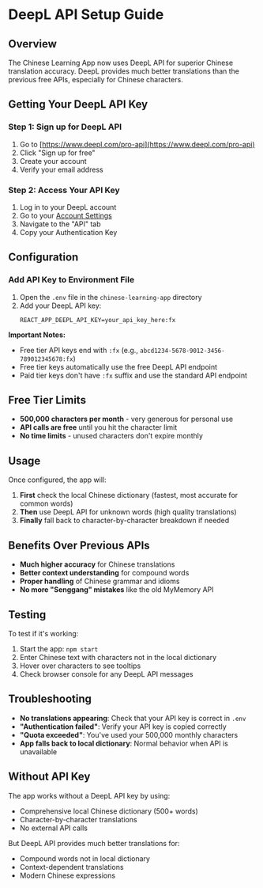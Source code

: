 # DeepL API Setup Guide

## Overview
The Chinese Learning App now uses DeepL API for superior Chinese translation accuracy. DeepL provides much better translations than the previous free APIs, especially for Chinese characters.

## Getting Your DeepL API Key

### Step 1: Sign up for DeepL API
1. Go to [https://www.deepl.com/pro-api](https://www.deepl.com/pro-api)
2. Click "Sign up for free"
3. Create your account
4. Verify your email address

### Step 2: Access Your API Key
1. Log in to your DeepL account
2. Go to your [Account Settings](https://www.deepl.com/account/summary)
3. Navigate to the "API" tab
4. Copy your Authentication Key

## Configuration

### Add API Key to Environment File
1. Open the `.env` file in the `chinese-learning-app` directory
2. Add your DeepL API key:
   ```
   REACT_APP_DEEPL_API_KEY=your_api_key_here:fx
   ```

**Important Notes:**
- Free tier API keys end with `:fx` (e.g., `abcd1234-5678-9012-3456-789012345678:fx`)
- Free tier keys automatically use the free DeepL API endpoint
- Paid tier keys don't have `:fx` suffix and use the standard API endpoint

## Free Tier Limits
- **500,000 characters per month** - very generous for personal use
- **API calls are free** until you hit the character limit
- **No time limits** - unused characters don't expire monthly

## Usage
Once configured, the app will:
1. **First** check the local Chinese dictionary (fastest, most accurate for common words)
2. **Then** use DeepL API for unknown words (high quality translations)
3. **Finally** fall back to character-by-character breakdown if needed

## Benefits Over Previous APIs
- **Much higher accuracy** for Chinese translations
- **Better context understanding** for compound words
- **Proper handling** of Chinese grammar and idioms
- **No more "Senggang" mistakes** like the old MyMemory API

## Testing
To test if it's working:
1. Start the app: `npm start`
2. Enter Chinese text with characters not in the local dictionary
3. Hover over characters to see tooltips
4. Check browser console for any DeepL API messages

## Troubleshooting
- **No translations appearing**: Check that your API key is correct in `.env`
- **"Authentication failed"**: Verify your API key is copied correctly
- **"Quota exceeded"**: You've used your 500,000 monthly characters
- **App falls back to local dictionary**: Normal behavior when API is unavailable

## Without API Key
The app works without a DeepL API key by using:
- Comprehensive local Chinese dictionary (500+ words)
- Character-by-character translations
- No external API calls

But DeepL API provides much better translations for:
- Compound words not in local dictionary
- Context-dependent translations
- Modern Chinese expressions